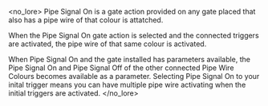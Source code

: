 <no_lore>
Pipe Signal On is a gate action provided on any gate placed that also has a pipe wire of that colour is attatched.

When the Pipe Signal On gate action is selected and the connected triggers are activated, the pipe wire of that same colour is activated.

When Pipe Signal On and the gate installed has parameters available, the Pipe Signal On and Pipe Signal Off of the other connected Pipe Wire Colours becomes available as a parameter.
Selecting Pipe Signal On to your inital trigger means you can have multiple pipe wire activating when the initial triggers are activated.
</no_lore>